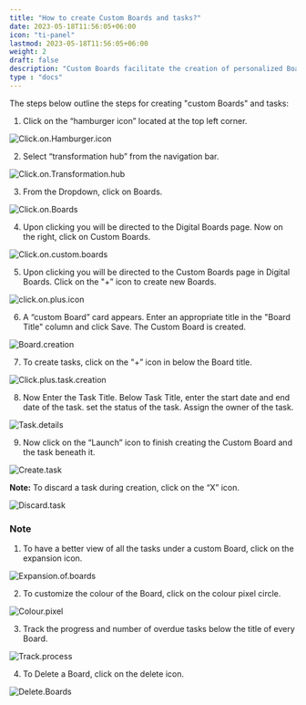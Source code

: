 ```yaml
---
title: "How to create Custom Boards and tasks?"
date: 2023-05-18T11:56:05+06:00
icon: "ti-panel"
lastmod: 2023-05-18T11:56:05+06:00
weight: 2
draft: false
description: "Custom Boards facilitate the creation of personalized Boards with customized activities, which can be tailored to meet the specific requirements of the user.Custom Boards allow the creation of individual tasks independently, without the need for integration with the project plan. "
type : "docs"
---
```



The steps below outline the steps for creating "custom Boards" and tasks:

1. Click on the “hamburger icon” located at the top left corner.

![Click.on.Hamburger.icon](https://storage.googleapis.com/ktern-public-files/product-documentation/Boards/1_Click_On_Hamburger_Icon.png
)

2.	Select “transformation hub” from the navigation bar.

![Click.on.Transformation.hub](https://storage.googleapis.com/ktern-public-files/product-documentation/Boards/2_Click_On_Transformation_Hub.png
)

3.	From the Dropdown, click on Boards.

![Click.on.Boards](https://storage.googleapis.com/ktern-public-files/product-documentation/Boards/3_Click_on_Boards.png
)

4.	Upon clicking you will be directed to the Digital Boards page. Now on the right, click on Custom Boards.

![Click.on.custom.boards](https://storage.googleapis.com/ktern-public-files/product-documentation/Boards/4_Click_On_Custom_Boards.png
)

5.	Upon clicking you will be directed to the Custom Boards page in Digital Boards. Click on the "+” icon to create new Boards.

![click.on.plus.icon](https://storage.googleapis.com/ktern-public-files/product-documentation/Boards/5_Click_On_Plus_Icon.png
)

6.	A “custom Board” card appears. Enter an appropriate title in the "Board Title" column and click Save. The Custom Board is created.

![Board.creation](https://storage.googleapis.com/ktern-public-files/product-documentation/Boards/6_Board_Creation.png
)

7.	To create tasks, click on the "+” icon in below the Board title.

![Click.plus.task.creation](https://storage.googleapis.com/ktern-public-files/product-documentation/Boards/7_Click_Plus_Task_Creation.png
)

8.	Now Enter the Task Title. Below Task Title, enter the start date and end date of the task. set the status of the task.  Assign the owner of the task.

![Task.details](https://storage.googleapis.com/ktern-public-files/product-documentation/Boards/8_Task_Details.png
)

9.	Now click on the “Launch” icon to finish creating the Custom Board and the task beneath it.

![Create.task](https://storage.googleapis.com/ktern-public-files/product-documentation/Boards/9_Create_Task.png
)


<b>Note:</b> To discard a task during creation, click on the “X” icon.

![Discard.task](https://storage.googleapis.com/ktern-public-files/product-documentation/Boards/10_Disard_task.png
)

### Note 

1.	To have a better view of all the tasks under a custom Board, click on the expansion icon.

![Expansion.of.boards](https://storage.googleapis.com/ktern-public-files/product-documentation/Boards/11_Expansion_Of_Board.png
)

2.	To customize the colour of the Board, click on the colour pixel circle.

![Colour.pixel](https://storage.googleapis.com/ktern-public-files/product-documentation/Boards/12_Colour_pixel.png
)

3.	Track the progress and number of overdue tasks below the title of every Board.

![Track.process](https://storage.googleapis.com/ktern-public-files/product-documentation/Boards/13_Track_progress.png
)

4.	To Delete a Board, click on the delete icon.

![Delete.Boards](https://storage.googleapis.com/ktern-public-files/product-documentation/Boards/14_Delete_Board.png
)
